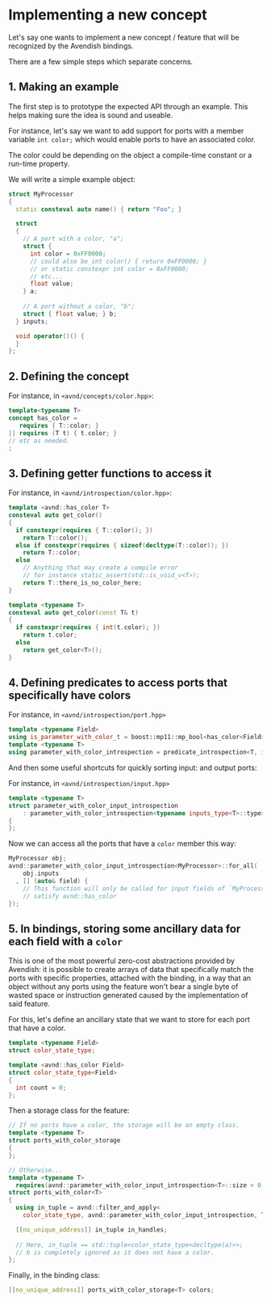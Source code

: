 # Implementing a new concept

Let's say one wants to implement a new concept / feature that will be 
recognized by the Avendish bindings.

There are a few simple steps which separate concerns.

## 1. Making an example

The first step is to prototype the expected API through an example.
This helps making sure the idea is sound and useable.

For instance, let's say we want to add support for ports with a member variable `int color;` which would enable 
ports to have an associated color.

The color could be depending on the object a compile-time constant or a run-time property.

We will write a simple example object: 
```cpp
struct MyProcessor
{
  static consteval auto name() { return "Foo"; }

  struct
  {
    // A port with a color, "a";
    struct { 
      int color = 0xFF0000;
      // could also be int color() { return 0xFF0000; } 
      // or static constexpr int color = 0xFF0000;
      // etc...
      float value; 
    } a;
    
    // A port without a color, "b";
    struct { float value; } b; 
  } inputs;

  void operator()() { 
  }
};
```

## 2. Defining the concept

For instance, in `<avnd/concepts/color.hpp>`: 
```cpp
template<typename T> 
concept has_color = 
   requires { T::color; } 
|| requires (T t) { t.color; }
// etc as needed.
;

```

## 3. Defining getter functions to access it

For instance, in `<avnd/introspection/color.hpp>`: 
```cpp
template <avnd::has_color T>
consteval auto get_color()
{
  if constexpr(requires { T::color(); })
    return T::color();
  else if constexpr(requires { sizeof(decltype(T::color)); })
    return T::color;
  else
    // Anything that may create a compile error
    // for instance static_assert(std::is_void_v<T>);
    return T::there_is_no_color_here; 
}

template <typename T>
consteval auto get_color(const T& t)
{
  if constexpr(requires { int(t.color); })
    return t.color;
  else
    return get_color<T>();
}
```

## 4. Defining predicates to access ports that specifically have colors

For instance, in `<avnd/introspection/port.hpp>`

```cpp
template <typename Field>
using is_parameter_with_color_t = boost::mp11::mp_bool<has_color<Field> && parameter<Field>>;
template <typename T>
using parameter_with_color_introspection = predicate_introspection<T, is_parameter_with_color_t>;
```

And then some useful shortcuts for quickly sorting input: and output ports: 

For instance, in `<avnd/introspection/input.hpp>`

```cpp
template <typename T>
struct parameter_with_color_input_introspection
    : parameter_with_color_introspection<typename inputs_type<T>::type>
{
};
```

Now we can access all the ports that have a `color` member this way: 

```cpp
MyProcessor obj;
avnd::parameter_with_color_input_introspection<MyProcessor>::for_all(
    obj.inputs
  , [] (auto& field) { 
    // This function will only be called for input fields of `MyProcessor` which 
    // satisfy avnd::has_color
});
```

## 5. In bindings, storing some ancillary data for each field with a `color`

This is one of the most powerful zero-cost abstractions provided by Avendish:
it is possible to create arrays of data that specifically match the ports with specific properties, 
attached with the binding, in a way that an object without any ports using the feature won't bear a single byte of wasted 
space or instruction generated caused by the implementation of said feature.

For this, let's define an ancillary state that we want to store for each port that have a color.

```cpp
template <typename Field>
struct color_state_type;

template <avnd::has_color Field>
struct color_state_type<Field>
{
  int count = 0;
};
```

Then a storage class for the feature:

```cpp
// If no ports have a color, the storage will be an empty class.
template <typename T>
struct ports_with_color_storage
{
};

// Otherwise...
template <typename T>
  requires(avnd::parameter_with_color_input_introspection<T>::size > 0)
struct ports_with_color<T>
{
  using in_tuple = avnd::filter_and_apply<
    color_state_type, avnd::parameter_with_color_input_introspection, T>;

  [[no_unique_address]] in_tuple in_handles;
  
  // Here, in_tuple == std::tuple<color_state_type<decltype(a)>>;
  // b is completely ignored as it does not have a color.
};
```

Finally, in the binding class: 

```cpp
[[no_unique_address]] ports_with_color_storage<T> colors;
```


